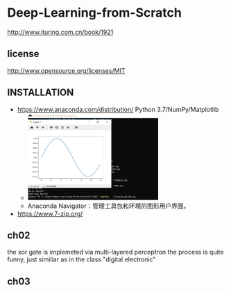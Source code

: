 # Deep-Learning-from-Scratch
http://www.ituring.com.cn/book/1921

## license
http://www.opensource.org/licenses/MIT

## INSTALLATION
* https://www.anaconda.com/distribution/  Python 3.7/NumPy/Matplotlib
   * <img src="alex/simple_graph.png"  width="300" height="200"/>
   * Anaconda Navigator：管理工具包和环境的图形用户界面。
* https://www.7-zip.org/                 


## ch02
   the xor gate is implemeted via multi-layered perceptron
   the process is quite funny, just similiar as in the class "digital electronic"

## ch03   

